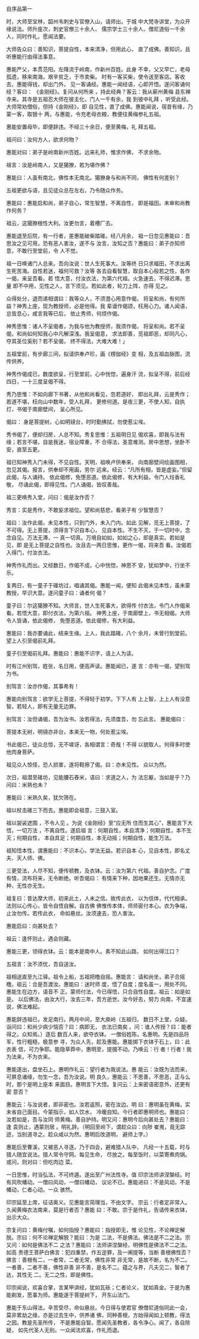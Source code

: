 自序品第一

 时，大师至宝林，韶州韦刺史与官僚入山，请师出。于城
中大梵寺讲堂，为众开缘说法。师升座次，刺史官僚三十余人、
儒宗学士三十余人、僧尼道俗一千余人，同时作礼，愿闻法要。

 大师告众曰：善知识，菩提自性，本来清净，但用此心，
直了成佛。善知识，且听惠能行由得法事意。

 惠能严父，本贯范阳。左降流于岭南，作新州百姓。此身
不幸，父又早亡，老母孤遗，移来南海，艰辛贫乏，于市卖柴。
时有一客买柴，使令送至客店。客收去，惠能得钱，却出门外，
见一客诵经。惠能一闻经语，心即开悟。遂问客诵何经？客曰：
《金刚经》。复问从何所来 ，持此经典？客云：我从蕲州黄梅
县东禅寺来。其寺是五祖忍大师在彼主化，门人一千有余，我
到彼中礼拜 ，听受此经。大师常劝僧俗，但持《金刚经》，即
自见性，直了成佛。惠能闻说，宿昔有缘，乃蒙一客，取银十
两，与惠能，令充老母衣粮，教便往黄梅参礼五祖。

 惠能安置母毕，即便辞违。不经三十余日，便至黄梅，礼
拜五祖。

 祖问曰：汝何方人，欲求何物？

 惠能对曰：弟子是岭南新州百姓。远来礼师，惟求作佛，
不求余物。

 祖言：汝是岭南人，又是獦獠，若为堪作佛？

 惠能曰：人虽有南北，佛性本无南北。獦獠身与和尚不同，
佛性有何差别？

 五祖更欲与语，且见徒众总在左右，乃令随众作务。

 惠能曰：惠能启和尚，弟子自心，常生智慧，不离自性，
即是福田。未审和尚教作何务？

 祖云，这獦獠根性大利。汝更勿言，着槽厂去。

 惠能退至后院，有一行者，差惠能破柴踏碓。经八月余，
祖一日忽见惠能曰：吾思汝之见可用，恐有恶人害汝，遂不与
汝言，汝知之否？惠能曰：弟子亦知师意，不敢行至堂前，令
人不觉。

 祖一日唤诸门人总来。吾向汝说：世人生死事大。汝等终
日只求福田，不求出离生死苦海。自性若迷，福何可救？汝等
各去自看智慧，取自本心般若之性，各作一偈，来呈吾看。若
悟大意，付汝衣法，为第六代祖。火急速去，不得迟滞。思量
即不中用，见性之人，言下须见。若如此者，轮刀上阵，亦得
见之。

 众得处分，退而递相谓曰：我等众人，不须澄心用意作偈，
将呈和尚，有何所益？神秀上座，现为教授师，必是他得。我
辈谩作偈颂，枉用心力。诸人闻语，总皆息心，咸言我等已后，
依止秀师，何烦作偈。

 神秀思惟：诸人不呈偈者，为我与他为教授师，我须作偈，
将呈和尚。若不呈偈，和尚如何知我心中凡解深浅。我呈偈意，
求法即善，觅祖即恶，却同凡心，夺其圣位奚别？若不呈偈，
终不得法，大难大难！」

 五祖堂前，有步廊三间，拟请供奉卢珍，画《楞伽经》变
相，及五祖血脉图，流传供养。

 神秀作偈成已，数度欲呈，行至堂前，心中恍惚，遍身汗
流，拟呈不得，前后经四日，一十三度呈偈不得。

 秀乃思惟：不如向廊下书著，从他和尚看见，忽若道好，
即出礼拜，云是秀作；若道不堪，枉向山中数年，受人礼拜，
更修何道。是夜三更，不使人知，自执灯，书偈于南廊壁间，
呈心所见。

 偈曰：
 身是菩提树，心如明镜台，时时勤拂拭，勿使惹尘埃。

 秀书偈了，便却归房，人总不知。秀复思惟：五祖明日见
偈欢喜，即我与法有缘；若言不堪，自是我迷，宿业障重，不
合得法，圣意难测。房中思想，坐卧不安，直至五更。

 祖已知神秀入门未得，不见自性。天明，祖唤卢供奉来，
向南廊壁间绘画图相，忽见其偈。报言，供奉却不用画，劳尔
远来。经云：“凡所有相，皆是虚妄。”但留此偈，与人诵持。
依此偈修，免堕恶道。依此偈修，有大利益。令门人炷香礼敬，
尽诵此偈，即得见性。门人诵偈，皆叹善哉。

 祖三更唤秀入堂，问曰：偈是汝作否？

 秀言：实是秀作，不敢妄求祖位。望和尚慈悲，看弟子有
少智慧否？

 祖曰：汝作此偈，未见本性，只到门外，未入门内。如此
见解，觅无上菩提，了不可得。无上菩提，须得言下识自本心，
见自本性。不生不灭，于一切时中，念念自见。万法无滞，一
真一切真。万境自如如，如如之心，即是真实。若如是见，即
是无上菩提之自性也。汝且去一两日思惟，更作一偈，将来吾
看。汝偈若入得门，付汝衣法。

 神秀作礼而出。又经数日，作偈不成，心中恍惚，神思不
安，犹如梦中，行坐不乐。
 
 复两日，有一童子于碓坊过，唱诵其偈。惠能一闻，便知
此偈未见本性，虽未蒙教授，早识大意。遂问童子曰：诵者何
偈？


 童子曰：尔这獦獠不知。大师言，世人生死事大，欲得传
付衣法，令门人作偈来看。若悟大意，即付衣法，为第六祖。
神秀上座，于南廊壁上，书无相偈。大师令人皆诵，依此偈修，
免堕恶道。依此偈修，有大利益。

 惠能曰：我亦要诵此，结来生缘。上人，我此踏碓，八个
余月，未曾行到堂前。望上人引至偈前礼拜。

 童子引至偈前礼拜。惠能曰：惠能不识字，请上人为读。

 时有江州别驾，姓张，名日用，便高声读。惠能闻已，遂
言：亦有一偈，望别驾为书。


 别驾言：汝亦作偈，其事希有！


 惠能向别驾言：欲学无上菩提，不得轻于初学。下下人有
上上智，上上人有没意智。若轻人，即有无量无边罪。

 别驾言：汝但诵偈，吾为汝书。汝若得法，先须度吾，勿
忘此言。
 惠能偈曰：

 菩提本无树，明镜亦非台，本来无一物，何处惹尘埃。

 书此偈已，徒众总惊，无不嗟讶，各相谓言：奇哉！不得
以貌取人。何得多时使他肉身菩萨。

 祖见众人惊怪，恐人损害，遂将鞋擦了偈。曰：亦未见性。
众以为然。

 次日，祖潜至碓坊，见能腰石舂米，语曰：求道之人，为
法忘躯，当如是乎？乃问曰：米熟也未？

 惠能曰：米熟久矣，犹欠筛在。

 祖以杖击碓三下而去。惠能即会祖意，三鼓入室。

 祖以袈裟遮围 ，不令人见 。为说《金刚经》至“应无所
住而生其心”，惠能言下大悟，一切万法 ，不离自性。遂启祖
言：何期自性，本自清净；何期自性，本不生灭；何期自性，
本自具足；何期自性，本无动摇；何期自性，能生万法。

 祖知悟本性，谓惠能曰：不识本心，学法无益。若识自本
心，见自本性，即名丈夫、天人师、佛。

 三更受法，人尽不知，便传顿教，及衣钵。云：汝为第六
代祖。善自护念。广度有情，流布将来，无令断绝。听吾偈曰：
 有情来下种，因地果还生。无情亦无种，无性亦无生。

 祖复曰：昔达摩大师，初来此土，人未之信。故传此衣，
以为信体，代代相承。法则以心传心，皆令自悟自解。自古佛
佛惟传本体，师师密付本心。衣为争端，止汝勿传。若传此衣，
命如悬丝。汝须速去，恐人害汝。

 惠能启曰：向甚处去？

 祖云：逢怀则止，遇会则藏。

 惠能三更，领得衣钵。云：能本是南中人。素不知此山路，
如何出得江口？

 五祖言：汝不须忧，吾自送汝。

 祖相送直至九江驿。祖令上船，五祖把橹自摇。惠能言：
请和尚坐，弟子合摇橹。祖云：合是吾渡汝。惠能曰：迷时师
度，悟了自度；度名虽一，用处不同。惠能生在边方，语音不
正。蒙师付法，今已得悟，只合自性自度。祖云：如是如是。
以后佛法，由汝大行，汝去三年，吾方逝世。汝今好去，努力
向南，不宜速说，佛法难起。

 惠能辞违祖已，发足南行。两月中间，至大庾岭（五祖归，
数日不上堂，众疑。诣问曰：和尚少病少恼否？曰：病即无，
衣法已南矣 。问：谁人传授？曰：能者得之。众知焉。）逐后
数百人来，欲夺衣钵。
 一僧俗姓陈，名惠明。先是四品将军，性行粗糙，极意参
寻，为众人先，趁及惠能。惠能掷下衣钵于石上，曰：此衣表
信，可力争耶。能隐草莽中，惠明至，提掇不动。乃唤云：行
者！行者！我为法来，不为衣来。

 惠能遂出，盘坐石上。惠明作礼云：望行者为我说法。惠
能云：汝既为法而来，可屏息诸缘，勿生一念，吾为汝说。明
良久，惠能云：不思善，不思恶，正与么时，那个是明上座本
来面目。惠明言下大悟。复问云：上来密语密意外，还更有密
意否？

 惠能云：与汝说者，即非密也。汝若返照，密在汝边。明
曰：惠明虽在黄梅，实未省自己面目。今蒙指示，如人饮水，
冷暖自知。今行者即惠明师也。惠能曰：汝若如是，吾与汝同
师黄梅。善自护持。明又问：惠明今后向甚处去？惠能曰：逢
袁则止，遇蒙则居 。明礼辞。（明回至岭下，谓趁众曰：向陟
崔嵬，竟无踪迹，当别道寻之。趁众咸以为然。惠明后改道明，
避师上字。）

 惠能后至曹溪，又被恶人寻逐。乃于四会，避难猎人队中，
凡经一十五载，时与猎人随宜说法。猎人常令守网。每见生命，
尽放之。每至饭时，以菜寄煮肉锅。或问，则对曰：但吃肉边
菜。

 一日思惟，时当弘法，不可终遁。遂出至广州法性寺。值
印宗法师讲涅槃经。时有风吹幡动。一僧曰风动，一僧曰幡动，
议论不已。惠能进曰：不是风动，不是幡动，仁者心动。一众
骇然。

 印宗延至上席，征诘奥义。见惠能言简理当，不由文字。
宗云：行者定非常人。久闻黄梅衣法南来，莫是行者否？惠能
曰：不敢。宗于是作礼，告请传来衣钵，出示大众。

 宗复问曰：黄梅付嘱，如何指授？惠能曰：指授即无，惟
论见性，不论禅定解脱。宗曰：何不论禅定解脱？能曰：为是
二法，不是佛法。佛法是不二之法。宗又问：如何是佛法不二
之法？惠能曰：法师讲涅槃经，明佛性是佛法不二之法。如高
贵德王菩萨白佛言：犯四重禁，作五逆罪，及一阐提等，当断
善根佛性否？佛言：善根有二，一者常，二者无常，佛性非常
非无常，是故不断，名为不二。一者善，二者不善，佛性非善
非不善，是名不二。蕴之与界，凡夫见二，智者了达，其性无
二。无二之性，即是佛性。

 印宗闻说，欢喜合掌，言某甲讲经，犹如瓦砾；仁者论义，
犹如真金。于是为惠能剃发，愿事为师。惠能遂于菩提树下，
开东山法门。

 惠能于东山得法，辛苦受尽，命似悬丝。今日得与使君官
僚僧尼道俗同此一会，莫非累劫之缘，亦是过去生中，供养诸
佛，同种善根，方始得闻如上顿教，得法之因。教是先圣所传，
不是惠能自智。愿闻先圣教者，各令净心。闻了，各自除疑，
如先代圣人无别。一众闻法欢喜，作礼而退。